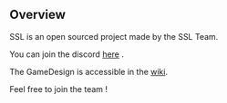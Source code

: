## Overview
SSL is an open sourced project made by the SSL Team.

You can join the discord [here](https://discord.gg/DkjvCPvCV7) .

The GameDesign is accessible in the [wiki](http://space-station-lambda.com/).

Feel free to join the team !
